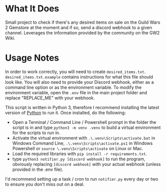 # What It Does #
Small project to check if there's any desired items on sale on the Guild Wars 2 Gemstore at the moment and if so, send a discord webhook to a given channel. Leverages the information provided by the community on the GW2 Wiki.

# Usage Notes #
In order to work correctly, you will need to create ```desired_items.txt```. ```desired_items.txt.example``` contains instructions for what this file should look like. 
You will also need to provide your Discord webhook, either as a command line option or as the environment variable. To modify the environment variable, open the ```.env``` file in the main project folder and replace "REPLACE_ME" with your webhook.


This script is written in Python 3, therefore I recommend installing the latest version of
 [Python](https://www.python.org/downloads/) to run it. Once installed, do the following:
 - Open a Terminal / Command Line / Powershell prompt in the folder the script is in and type ```python3 -m venv .venv``` to build a virtual environment for the scripts to run in. 
 - Activate the virtual environment with ```.\.venv\Scripts\activate.bat``` in Windows Command Line, ```.\.venv\Scripts\activate.ps1``` in Windows Powershell or ```source \.venv\Scripts\activate``` on Linux or Mac.
 - Load the required libraries with ```pip install -r requirements.txt```.
 - type ```python3 notifier.py [discord webhook]``` to run the program, obviously replacing ```[discord webhook]``` with your actual webhook (unless provided in the .env file).

I'd recommend setting up a task / cron to run ```notifier.py``` every day or two to ensure you don't miss out on a deal.